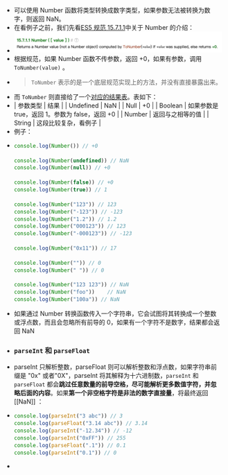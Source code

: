- 可以使用 Number 函数将类型转换成数字类型，如果参数无法被转换为数字，则返回 NaN。
- 在看例子之前，我们先看[ES5 规范 15.7.1.1](http://es5.github.io/#x15.7.1.1)中关于 Number 的介绍：
- ![image.png](../assets/image_1660210898481_0.png)
- 根据规范，如果 Number 函数不传参数，返回 +0，如果有参数，调用 `ToNumber(value)` 。
- > `ToNumber` 表示的是一个底层规范实现上的方法，并没有直接暴露出来。
- 而 `ToNumber` 则直接给了一个[对应的结果表](http://es5.github.io/#x9.3)。表如下：
- | 参数类型 | 结果 |
  | Undefined | NaN |
  | Null | +0 |
  | Boolean | 如果参数是 true，返回 1。参数为 false，返回 +0 |
  | Number | 返回与之相等的值 |
  | String | 这段比较复杂，看例子 |
- 例子：
- ```js
  console.log(Number()) // +0
  
  console.log(Number(undefined)) // NaN
  console.log(Number(null)) // +0
  
  console.log(Number(false)) // +0
  console.log(Number(true)) // 1
  
  console.log(Number("123")) // 123
  console.log(Number("-123")) // -123
  console.log(Number("1.2")) // 1.2
  console.log(Number("000123")) // 123
  console.log(Number("-000123")) // -123
  
  console.log(Number("0x11")) // 17
  
  console.log(Number("")) // 0
  console.log(Number(" ")) // 0
  
  console.log(Number("123 123")) // NaN
  console.log(Number("foo")) 	// NaN
  console.log(Number("100a")) // NaN
  ```
- 如果通过 Number 转换函数传入一个字符串，它会试图将其转换成一个整数或浮点数，而且会忽略所有前导的 0，如果有一个字符不是数字，结果都会返回 NaN
- ### `parseInt` 和 `parseFloat`
- parseInt 只解析整数，parseFloat 则可以解析整数和浮点数，如果字符串前缀是 "0x" 或者"0X"，parseInt 将其解释为十六进制数，`parseInt` 和 `parseFloat` 都会**跳过任意数量的前导空格，尽可能解析更多数值字符，并忽略后面的内容**。如果**第一个非空格字符是非法的数字直接量**，将最终返回 [[NaN]] ：
- ```js
  console.log(parseInt("3 abc")) // 3
  console.log(parseFloat("3.14 abc")) // 3.14
  console.log(parseInt("-12.34")) // -12
  console.log(parseInt("0xFF")) // 255
  console.log(parseFloat(".1")) // 0.1
  console.log(parseInt("0.1")) // 0
  ```
-